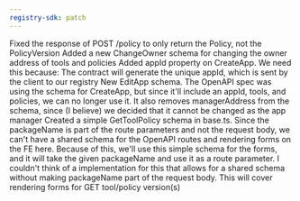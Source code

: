 ```yaml
---
registry-sdk: patch
---
```


Fixed the response of POST /policy to only return the Policy, not the PolicyVersion
Added a new ChangeOwner schema for changing the owner address of tools and policies
Added appId property on CreateApp. We need this because:
The contract will generate the unique appId, which is sent by the client to our registry
New EditApp schema. The OpenAPI spec was using the schema for CreateApp, but since it'll include an appId, tools, and policies, we can no longer use it. It also removes managerAddress from the schema, since (I believe) we decided that it cannot be changed as the app manager
Created a simple GetToolPolicy schema in base.ts. Since the packageName is part of the route parameters and not the request body, we can't have a shared schema for the OpenAPI routes and rendering forms on the FE here. Because of this, we'll use this simple schema for the forms, and it will take the given packageName and use it as a route parameter. I couldn't think of a implementation for this that allows for a shared schema without making packageName part of the request body. This will cover rendering forms for GET tool/policy version(s)
